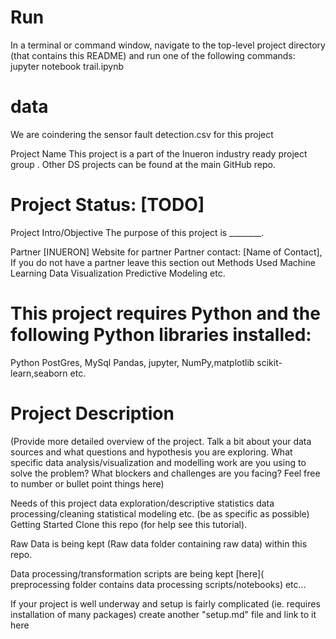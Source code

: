 
# Run
In a terminal or command window, navigate to the top-level project directory (that contains this README) and run one of the following commands:
jupyter notebook trail.ipynb

# data
We are coindering the sensor fault detection.csv for this project 

Project Name
This project is a part of the Inueron industry ready project group . Other DS projects can be found at the main GitHub repo.

# Project Status: [TODO]
Project Intro/Objective
The purpose of this project is ________. 

Partner
[INUERON]
Website for partner
Partner contact: [Name of Contact], 
If you do not have a partner leave this section out
Methods Used
Machine Learning
Data Visualization
Predictive Modeling
etc.
# This project requires Python and the following Python libraries installed:
Python
PostGres, MySql
Pandas, jupyter,
NumPy,matplotlib
scikit-learn,seaborn
etc.

# Project Description
(Provide more detailed overview of the project. Talk a bit about your data sources and what questions and hypothesis you are exploring. What specific data analysis/visualization and modelling work are you using to solve the problem? What blockers and challenges are you facing? Feel free to number or bullet point things here)

Needs of this project
data exploration/descriptive statistics
data processing/cleaning
statistical modeling
etc. (be as specific as possible)
Getting Started
Clone this repo (for help see this tutorial).

Raw Data is being kept (Raw data folder containing raw data) within this repo.

Data processing/transformation scripts are being kept [here]( preprocessing folder contains data processing scripts/notebooks)
etc...

If your project is well underway and setup is fairly complicated (ie. requires installation of many packages) create another "setup.md" file and link to it here





